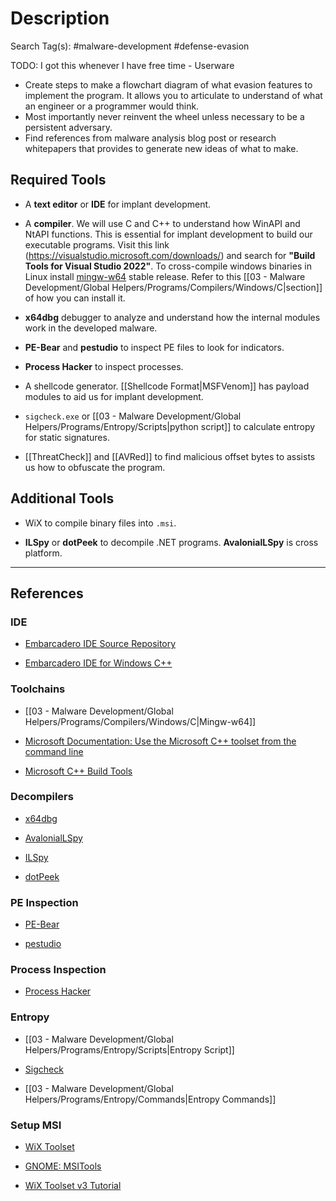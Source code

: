 # Description

Search Tag(s): #malware-development #defense-evasion

TODO: I got this whenever I have free time - Userware

- Create steps to make a flowchart diagram of what evasion features to implement the program. It allows you to articulate to understand of what an engineer or a programmer would think.
- Most importantly never reinvent the wheel unless necessary to be a persistent adversary.
- Find references from malware analysis blog post or research whitepapers that provides to generate new ideas of what to make.

## Required Tools

- A **text editor** or **IDE** for implant development.

- A **compiler**. We will use C and C++ to understand how WinAPI and NtAPI functions. This is essential for implant development to build our executable programs. Visit this link (https://visualstudio.microsoft.com/downloads/) and search for **"Build Tools for Visual Studio 2022"**. To cross-compile windows binaries in Linux install [mingw-w64](https://musl.cc/) stable release. Refer to this [[03 - Malware Development/Global Helpers/Programs/Compilers/Windows/C|section]] of how you can install it.

- **x64dbg** debugger to analyze and understand how the internal modules work in the developed malware.

- **PE-Bear** and **pestudio** to inspect PE files to look for indicators.

- **Process Hacker** to inspect processes.

- A shellcode generator. [[Shellcode Format|MSFVenom]] has payload modules to aid us for implant development.

- `sigcheck.exe` or [[03 - Malware Development/Global Helpers/Programs/Entropy/Scripts|python script]] to calculate entropy for static signatures.

- [[ThreatCheck]] and [[AVRed]] to find malicious offset bytes to assists us how to obfuscate the program.

## Additional Tools

- WiX to compile binary files into `.msi`.

- **ILSpy** or **dotPeek** to decompile .NET programs. **AvalonialLSpy** is cross platform.

---
## References

### IDE

- [Embarcadero IDE Source Repository](https://github.com/Embarcadero/Dev-Cpp)

- [Embarcadero IDE for Windows C++](https://www.embarcadero.com/free-tools/dev-cpp)

### Toolchains

- [[03 - Malware Development/Global Helpers/Programs/Compilers/Windows/C|Mingw-w64]]

- [Microsoft Documentation: Use the Microsoft C++ toolset from the command line](https://learn.microsoft.com/en-us/cpp/build/building-on-the-command-line?view=msvc-170)

- [Microsoft C++ Build Tools](https://visualstudio.microsoft.com/visual-cpp-build-tools)

### Decompilers

- [x64dbg](https://x64dbg.com/)

- [AvalonialLSpy](https://github.com/icsharpcode/AvaloniaILSpy)

- [ILSpy](https://github.com/icsharpcode/ILSpy)

- [dotPeek](https://www.jetbrains.com/decompiler/)

### PE Inspection

- [PE-Bear](https://github.com/hasherezade/pe-bear)

- [pestudio](https://www.winitor.com/download2)

### Process Inspection

- [Process Hacker](https://processhacker.sourceforge.io/)

### Entropy

- [[03 - Malware Development/Global Helpers/Programs/Entropy/Scripts|Entropy Script]]

- [Sigcheck](https://learn.microsoft.com/en-us/sysinternals/downloads/sigcheck)

- [[03 - Malware Development/Global Helpers/Programs/Entropy/Commands|Entropy Commands]]

### Setup MSI

- [WiX Toolset](https://wixtoolset.org/)

- [GNOME: MSITools](https://wiki.gnome.org/msitools)

- [WiX Toolset v3 Tutorial](https://www.firegiant.com/docs/wix/v3/tutorial/)